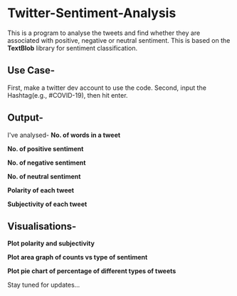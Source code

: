 # Twitter-Sentiment-Analysis
This is a program to analyse the tweets and find whether they are associated with positive, negative or neutral sentiment.
This is based on the **TextBlob** library for sentiment classification.

## Use Case-
First, make a twitter dev account to use the code.
Second, input the Hashtag(e.g., #COVID-19), then hit enter.

## Output-
I've analysed-
**No. of words in a tweet**

**No. of positive sentiment**

**No. of negative sentiment**

**No. of neutral sentiment**

**Polarity of each tweet**

**Subjectivity of each tweet**

## Visualisations-

**Plot polarity and subjectivity**

**Plot area graph of counts vs type of sentiment**

**Plot pie chart of percentage of different types of tweets**


Stay tuned for updates...




